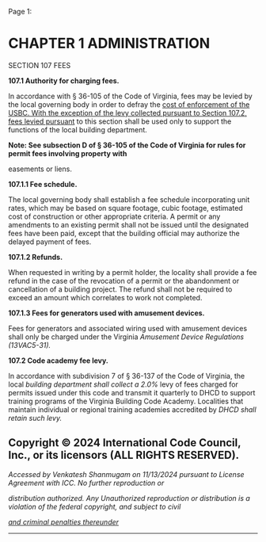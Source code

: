 Page 1:

# CHAPTER 1 ADMINISTRATION

 SECTION 107
 FEES


**107.1 Authority for charging fees.**


In accordance with § 36-105 of the Code of Virginia, fees may be levied by the local governing body in order to defray the
[cost of enforcement of the USBC. With the exception of the levy collected pursuant to Section 107.2, fees levied pursuant](http://codes.iccsafe.org/#VACC2021P1_Ch01_Sec107.2)
to this section shall be used only to support the functions of the local building department.

**Note: See subsection D of § 36-105 of the Code of Virginia for rules for permit fees involving property with**

easements or liens.

**107.1.1 Fee schedule.**

The local governing body shall establish a fee schedule incorporating unit rates, which may be based on square footage,
cubic footage, estimated cost of construction or other appropriate criteria. A permit or any amendments to an existing
permit shall not be issued until the designated fees have been paid, except that the building official may authorize the
delayed payment of fees.


**107.1.2 Refunds.**


When requested in writing by a permit holder, the locality shall provide a fee refund in the case of the revocation of a
permit or the abandonment or cancellation of a building project. The refund shall not be required to exceed an amount
which correlates to work not completed.


**107.1.3 Fees for generators used with amusement devices.**


Fees for generators and associated wiring used with amusement devices shall only be charged under the Virginia
_Amusement Device Regulations (13VAC5-31)._


**107.2 Code academy fee levy.**


In accordance with subdivision 7 of § 36-137 of the Code of Virginia, the local _building department shall collect a 2.0%_
levy of fees charged for permits issued under this code and transmit it quarterly to DHCD to support training programs of
the Virginia Building Code Academy. Localities that maintain individual or regional training academies accredited by
_DHCD shall retain such levy._

## Copyright © 2024 International Code Council, Inc., or its licensors (ALL RIGHTS RESERVED).

_Accessed by Venkatesh Shanmugam on 11/13/2024 pursuant to License Agreement with ICC. No further reproduction or_

_distribution authorized. Any Unauthorized reproduction or distribution is a violation of the federal copyright, and subject to civil_

_[and criminal penalties thereunder](http://codes.iccsafe.org/content/VACC2021P1/chapter-1-administration#VACC2021P1_Ch01_Sec107)_


-----



